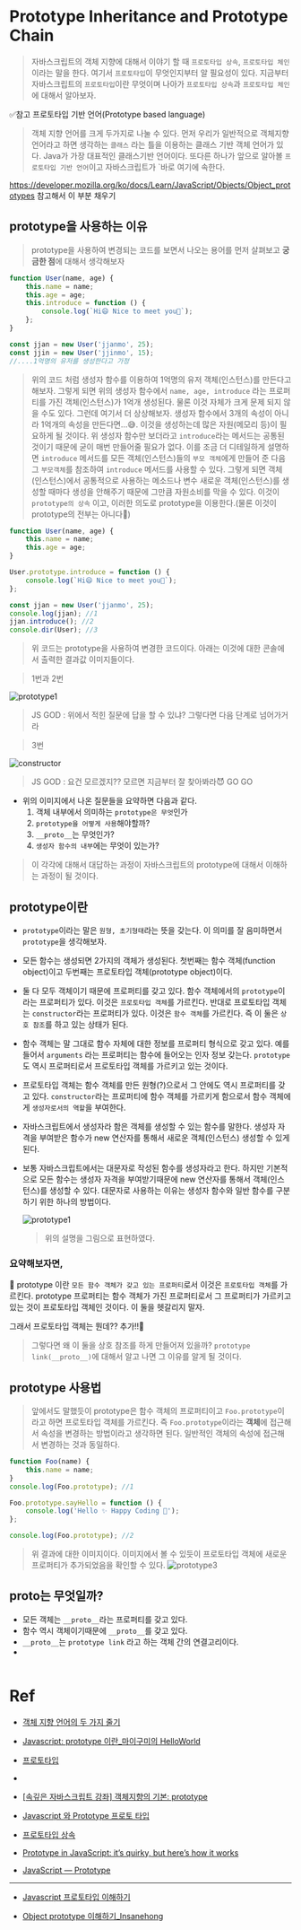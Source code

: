 # Prototype Inheritance and Prototype Chain

> 자바스크립트의 객체 지향에 대해서 이야기 할 때 `프로토타입 상속`, `프로토타입 체인`이라는 말을 한다. 여기서 `프로토타입`이 무엇인지부터 알 필요성이 있다. 지금부터 자바스크립트의 `프로토타입`이란 무엇이며 나아가 `프로토타입 상속`과 `프로토타입 체인`에 대해서 알아보자.

✅참고 프로토타입 기반 언어(Prototype based language)

> 객체 지향 언어를 크게 두가지로 나눌 수 있다. 먼저 우리가 일반적으로 객체지향 언어라고 하면 생각하는 `클래스` 라는 틀을 이용하는 클래스 기반 객체 언어가 있다. Java가 가장 대표적인 클래스기반 언어이다. 또다른 하나가 앞으로 알아볼 `프로토타입 기반 언어`이고 자바스크립트가 `바로 여기에 속한다.

https://developer.mozilla.org/ko/docs/Learn/JavaScript/Objects/Object_prototypes 참고해서 이 부분 채우기

## prototype을 사용하는 이유

> prototype을 사용하여 변경되는 코드를 보면서 나오는 용어를 먼저 살펴보고 **궁금한 점**에 대해서 생각해보자

```javascript
function User(name, age) {
    this.name = name;
    this.age = age;
    this.introduce = function () {
        console.log(`Hi😄 Nice to meet you💨`);
    };
}

const jjan = new User('jjanmo', 25);
const jjin = new User('jjinmo', 15);
//....1억명의 유저를 생성한다고 가정
```

> 위의 코드 처럼 생성자 함수를 이용하여 1억명의 유저 객체(인스턴스)를 만든다고 해보자. 그렇게 되면 위의 생성자 함수에서 `name, age, introduce` 라는 프로퍼티를 가진 객체(인스턴스)가 1억개 생성된다. 물론 이것 자체가 크게 문제 되지 않을 수도 있다. 그런데 여기서 더 상상해보자. 생성자 함수에서 3개의 속성이 아니라 1억개의 속성을 만든다면...😅. 이것을 생성하는데 많은 자원(메모리 등)이 필요하게 될 것이다. 위 생성자 함수만 보더라고 `introduce`라는 메서드는 공통된 것이기 때문에 굳이 매번 만들어줄 필요가 없다. 이를 조금 더 디테일하게 설명하면 `introduce` 메서드를 모든 객체(인스턴스)들의 `부모 객체`에게 만들어 준 다음 그 `부모객체`를 참조하여 `introduce` 메서드를 사용할 수 있다. 그렇게 되면 객체(인스턴스)에서 공통적으로 사용하는 메소드나 변수 새로운 객체(인스턴스)를 생성할 때마다 생성을 안해주기 때문에 그만큼 자원소비를 막을 수 있다. 이것이 `prototype의 상속` 이고, 이러한 의도로 prototype을 이용한다.(물론 이것이 prototype의 전부는 아니다💨)

```javascript
function User(name, age) {
    this.name = name;
    this.age = age;
}

User.prototype.introduce = function () {
    console.log(`Hi😄 Nice to meet you💨`);
};

const jjan = new User('jjanmo', 25);
console.log(jjan); //1
jjan.introduce(); //2
console.dir(User); //3
```

> 위 코드는 prototype을 사용하여 변경한 코드이다. 아래는 이것에 대한 콘솔에서 출력한 결과값 이미지들이다.

> 1번과 2번

![prototype1](../../image/prototype1.PNG)

> JS GOD : 위에서 적힌 질문에 답을 할 수 있냐? 그렇다면 다음 단계로 넘어가거라

> 3번

![constructor](../../image/constructor.PNG)

> JS GOD : 요건 모르겠지?? 모르면 지금부터 잘 찾아봐라😈 GO GO

-   위의 이미지에서 나온 질문들을 요약하면 다음과 같다.
    1.  객체 내부에서 의미하는 `prototype은 무엇`인가
    2.  `prototype을 어떻게 사용`해야할까?
    3.  `__proto__`는 무엇인가?
    4.  `생성자 함수의 내부`에는 무엇이 있는가?

> 이 각각에 대해서 대답하는 과정이 자바스크립트의 prototype에 대해서 이해하는 과정이 될 것이다.

## prototype이란

-   `prototype`이라는 말은 `원형, 초기형태`라는 뜻을 갖는다. 이 의미를 잘 음미하면서 `prototype`을 생각해보자.

-   모든 함수는 생성되면 2가지의 객체가 생성된다. 첫번째는 함수 객체(function object)이고 두번째는 프로토타입 객체(prototype object)이다.

-   둘 다 모두 객체이기 때문에 프로퍼티를 갖고 있다. 함수 객체에서의 `prototype`이라는 프로퍼티가 있다. 이것은 `프로토타입 객체`를 가르킨다. 반대로 프로토타입 객체는 `constructor`라는 프로퍼티가 있다. 이것은 `함수 객체`를 가르킨다. 즉 이 둘은 `상호 참조`를 하고 있는 상태가 된다.

-   함수 객체는 말 그대로 함수 자체에 대한 정보를 프로퍼티 형식으로 갖고 있다. 예를 들어서 `arguments` 라는 프로퍼티는 함수에 들어오는 인자 정보 갖는다. `prototype`도 역시 프로퍼티로서 프로토타입 객체를 가르키고 있는 것이다.

-   프로토타입 객체는 함수 객체를 만든 원형(?)으로서 그 안에도 역시 프로퍼티를 갖고 있다. `constructor`라는 프로퍼티에 함수 객체를 가르키게 함으로서 함수 객체에게 `생성자로서의 역할`을 부여한다.

-   자바스크립트에서 생성자라 함은 객체를 생성할 수 있는 함수를 말한다. 생성자 자격을 부여받은 함수가 new 연산자를 통해서 새로운 객체(인스턴스) 생성할 수 있게 된다.

-   보통 자바스크립트에서는 대문자로 작성된 함수를 생성자라고 한다. 하지만 기본적으로 모든 함수는 생성자 자격을 부여받기때문에 new 연산자를 통해서 객체(인스턴스)를 생성할 수 있다. 대문자로 사용하는 이유는 생성자 함수와 일반 함수를 구분하기 위한 하나의 방법이다.

    ![prototype1](../../image/prototype2.png)

    > 위의 설명을 그림으로 표현하였다.

### 요약해보자면,

🚀 prototype 이란 `모든 함수 객체가 갖고 있는 프로퍼티`로서 이것은 `프로토타입 객체`를 가르킨다. prototype 프로퍼티는 함수 객체가 가진 프로퍼티로서 그 프로퍼티가 가르키고 있는 것이 프로토타입 객체인 것이다. 이 둘을 헷갈리지 말자.

그래서 프로토타입 객체는 뭔데?? 추가!!🚀

> 그렇다면 왜 이 둘을 상호 참조를 하게 만들어져 있을까? `prototype link(__proto__)`에 대해서 알고 나면 그 이유를 알게 될 것이다.

## prototype 사용법

> 앞에서도 말했듯이 prototype은 함수 객체의 프로퍼티이고 `Foo.prototype`이라고 하면 프로토타입 객체를 가르킨다. 즉 `Foo.prototype`이라는 **객체**에 접근해서 속성을 변경하는 방법이라고 생각하면 된다. 일반적인 객체의 속성에 접근해서 변경하는 것과 동일하다.

```javascript
function Foo(name) {
    this.name = name;
}
console.log(Foo.prototype); //1

Foo.prototype.sayHello = function () {
    console.log('Hello ✨ Happy Coding 🚀');
};

console.log(Foo.prototype); //2
```

> 위 결과에 대한 이미지이다. 이미지에서 볼 수 있듯이 프로토타입 객체에 새로운 프로퍼티가 추가되었음을 확인할 수 있다.
> ![prototype3](../../image/prototype3.png)

## **proto**는 무엇일까?

-   모든 객체는 `__proto__`라는 프로퍼티를 갖고 있다.
-   함수 역시 객체이기때문에 `__proto__`를 갖고 있다.
-   `__proto__`는 `prototype link` 라고 하는 객체 간의 연결고리이다.
-

```javascript
```

# Ref

-   [객체 지향 언어의 두 가지 줄기](http://mohwa.github.io/blog/javascript/2015/10/16/prototype/)

-   [Javascript: prototype 이란\_마이구미의 HelloWorld](https://mygumi.tistory.com/312)

*   [프로토타입](https://poiemaweb.com/js-prototype)
*
*   [[속깊은 자바스크립트 강좌] 객체지향의 기본: prototype](https://unikys.tistory.com/316)
*   [Javascript 와 Prototype 프로토 타입](https://medium.com/@pks2974/javascript-%EC%99%80-prototype-%ED%94%84%EB%A1%9C%ED%86%A0-%ED%83%80%EC%9E%85-515f759bff79)

*   [프로토타입 상속](https://ko.javascript.info/prototype-inheritance#ref-1206)

*   [Prototype in JavaScript: it’s quirky, but here’s how it works](https://www.freecodecamp.org/news/prototype-in-js-busted-5547ec68872/)

*   [JavaScript — Prototype](https://codeburst.io/javascript-prototype-cb29d82b8809)

---

-   [Javascript 프로토타입 이해하기](https://medium.com/@bluesh55/javascript-prototype-%EC%9D%B4%ED%95%B4%ED%95%98%EA%B8%B0-f8e67c286b67)

-   [Object prototype 이해하기\_Insanehong](http://insanehong.kr/post/javascript-prototype/)

```

```
